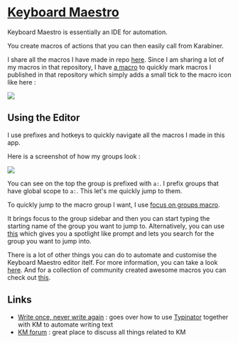 # [Keyboard Maestro](https://www.keyboardmaestro.com/main/)
Keyboard Maestro is essentially an IDE for automation. 

You create macros of actions that you can then easily call from Karabiner.

I share all the macros I have made in repo [here](https://github.com/nikitavoloboev/km-macros). Since I am sharing a lot of my macros in that repository, I have [a macro](https://cdn.rawgit.com/nikitavoloboev/km-macros/master/macros/apps/km/upload%20to%20github%20gist%20-%20[hover%20over%20snippet].kmmacros) to quickly mark macros I published in that repository which simply adds a small tick to the macro icon like here : 

![](https://i.imgur.com/0bLfuEd.png)

## Using the Editor 
I use prefixes and hotkeys to quickly navigate all the macros I made in this app. 

Here is a screenshot of how my groups look : 

![](https://i.imgur.com/rdOr15i.png)

You can see on the top the group is prefixed with `a:`. I prefix groups that have global scope to `a:`. This let's me quickly jump to them.

To quickly jump to the macro group I want, I use [focus on groups macro](https://cdn.rawgit.com/nikitavoloboev/km-macros/master/macros/apps/km/focus%20on%20groups.kmmacros).

It brings focus to the group sidebar and then you can start typing the starting name of the group you want to jump to. Alternatively, you can use [this](https://forum.keyboardmaestro.com/t/macro-go-to-group-by-name-spotlight/4668) which gives you a spotlight like prompt and lets you search for the group you want to jump into.

There is a lot of other things you can do to automate and customise the Keyboard Maestro editor itelf. For more information, you can take a look [here](https://forum.keyboardmaestro.com/t/automating-the-keyboard-maestro-editor/4184). And for a collection of community created awesome macros you can check out [this](https://forum.keyboardmaestro.com/t/best-macro-list/4118).

## Links
- [Write once, never write again](https://medium.com/@NikitaVoloboev/write-once-never-write-again-c2fa1f6c4e8) : goes over how to use [Typinator](http://www.ergonis.com/products/typinator/) together with KM to automate writing text
- [KM forum](https://forum.keyboardmaestro.com/latest) : great place to discuss all things related to KM